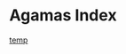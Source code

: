 # Agamas Index
[temp](https://github.com/morgan9992/Taisho-Daozang/blob/main/Taisho-Tripitaka/Agamas/Agamas-T1.md)

